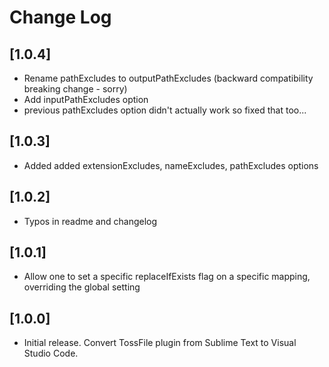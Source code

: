 # Change Log

## [1.0.4]
- Rename pathExcludes to outputPathExcludes (backward compatibility breaking change - sorry)
- Add inputPathExcludes option
- previous pathExcludes option didn't actually work so fixed that too...

## [1.0.3]
- Added added extensionExcludes, nameExcludes, pathExcludes options

## [1.0.2]
- Typos in readme and changelog

## [1.0.1]
- Allow one to set a specific replaceIfExists flag on a specific mapping, overriding the global setting

## [1.0.0]
- Initial release. Convert TossFile plugin from Sublime Text to Visual Studio Code.
